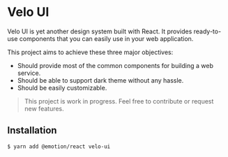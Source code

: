 # Velo UI

Velo UI is yet another design system built with React. It provides ready-to-use components that you can easily use in your web application.

This project aims to achieve these three major objectives:

- Should provide most of the common components for building a web service.
- Should be able to support dark theme without any hassle.
- Should be easily customizable.

> This project is work in progress. Feel free to contribute or request new features.

## Installation

```bash
$ yarn add @emotion/react velo-ui
```
